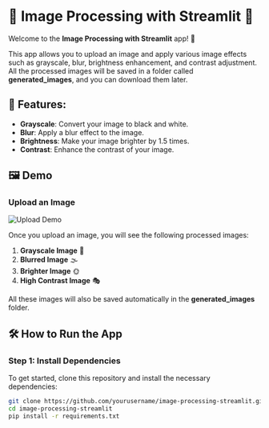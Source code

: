 # 🌟 Image Processing with Streamlit 🌟

Welcome to the **Image Processing with Streamlit** app! 🎨

This app allows you to upload an image and apply various image effects such as grayscale, blur, brightness enhancement, and contrast adjustment. All the processed images will be saved in a folder called **generated_images**, and you can download them later.

## 🚀 Features:
- **Grayscale**: Convert your image to black and white.
- **Blur**: Apply a blur effect to the image.
- **Brightness**: Make your image brighter by 1.5 times.
- **Contrast**: Enhance the contrast of your image.

## 🖼️ Demo

### Upload an Image

![Upload Demo](https://via.placeholder.com/400x200.png?text=Upload+Image)

Once you upload an image, you will see the following processed images:
1. **Grayscale Image** 🖤
2. **Blurred Image** 🌫️
3. **Brighter Image** 🌞
4. **High Contrast Image** 🎭

All these images will also be saved automatically in the **generated_images** folder.

## 🛠️ How to Run the App

### Step 1: Install Dependencies

To get started, clone this repository and install the necessary dependencies:

```bash
git clone https://github.com/yourusername/image-processing-streamlit.git
cd image-processing-streamlit
pip install -r requirements.txt

